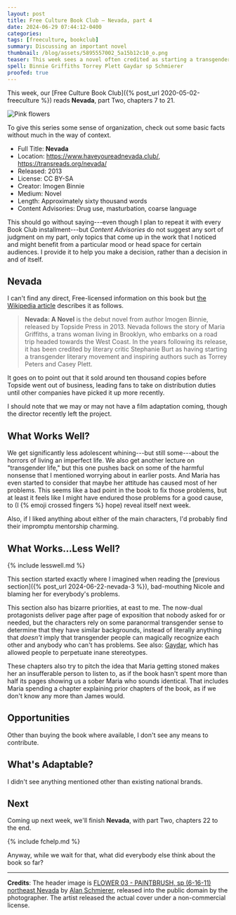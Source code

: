 ```yaml
---
layout: post
title: Free Culture Book Club — Nevada, part 4
date: 2024-06-29 07:44:12-0400
categories:
tags: [freeculture, bookclub]
summary: Discussing an important novel
thumbnail: /blog/assets/5895557002_5a15b12c10_o.png
teaser: This week sees a novel often credited as starting a transgender literary movement.
spell: Binnie Griffiths Torrey Plett Gaydar sp Schmierer
proofed: true
---
```


This week, our [Free Culture Book Club]({% post_url 2020-05-02-freeculture %}) reads **Nevada**, part Two, chapters 7 to 21.

![Pink flowers](/blog/assets/5895557002_5a15b12c10_o.png "If this looks like a placeholder image...well, you've probably made worse assessments.")

To give this series some sense of organization, check out some basic facts without much in the way of context.

 * Full Title:  **Nevada**
 * Location:  <https://www.haveyoureadnevada.club/>, <https://transreads.org/nevada/>
 * Released:  2013
 * License:  CC BY-SA
 * Creator:  Imogen Binnie
 * Medium:  Novel
 * Length:  Approximately sixty thousand words
 * Content Advisories:  Drug use, masturbation, coarse language

This should go without saying---even though I plan to repeat it with every Book Club installment---but *Content Advisories* do not suggest any sort of judgment on my part, only topics that come up in the work that I noticed and might benefit from a particular mood or head space for certain audiences.  I provide it to help you make a decision, rather than a decision in and of itself.

## Nevada

I can't find any direct, Free-licensed information on this book but [the Wikipedia article](https://en.wikipedia.org/wiki/Nevada_%28Binnie_novel%29) describes it as follows.

 > **Nevada: A Novel** is the debut novel from author Imogen Binnie, released by Topside Press in 2013. Nevada follows the story of Maria Griffiths, a trans woman living in Brooklyn, who embarks on a road trip headed towards the West Coast. In the years following its release, it has been credited by literary critic Stephanie Burt as having starting a transgender literary movement and inspiring authors such as Torrey Peters and Casey Plett.

It goes on to point out that it sold around ten thousand copies before Topside went out of business, leading fans to take on distribution duties until other companies have picked it up more recently.

I should note that we may or may not have a film adaptation coming, though the director recently left the project.

## What Works Well?

We get significantly less adolescent whining---but still some---about the horrors of living an imperfect life.  We also get another lecture on "transgender life," but this one pushes back on some of the harmful nonsense that I mentioned worrying about in earlier posts.  And Maria has even started to consider that maybe her attitude has caused most of her problems.  This seems like a bad point in the book to fix those problems, but at least it feels like I might have endured those problems for a good cause, to (I {% emoji crossed fingers %} hope) reveal itself next week.

Also, if I liked anything about either of the main characters, I'd probably find their impromptu mentorship charming.

## What Works...Less Well?

{% include lesswell.md %}

This section started exactly where I imagined when reading the [previous section]({% post_url 2024-06-22-nevada-3 %}), bad-mouthing Nicole and blaming her for everybody's problems.

This section also has bizarre priorities, at east to me.  The now-dual protagonists deliver page after page of exposition that nobody asked for or needed, but the characters rely on some paranormal transgender sense to determine that they have similar backgrounds, instead of literally anything that *doesn't* imply that transgender people can magically recognize each other and anybody who can't has problems.  See also:  [Gaydar](https://en.wikipedia.org/wiki/Gaydar), which has allowed people to perpetuate inane stereotypes.

These chapters also try to pitch the idea that Maria getting stoned makes her an insufferable person to listen to, as if the book hasn't spent more than half its pages showing us a sober Maria who sounds identical.  That includes Maria spending a chapter explaining prior chapters of the book, as if we don't know any more than James would.

## Opportunities

Other than buying the book where available, I don't see any means to contribute.

## What's Adaptable?

I didn't see anything mentioned other than existing national brands.

## Next

Coming up next week, we'll finish **Nevada**, with part Two, chapters 22 to the end.

{% include fchelp.md %}

Anyway, while we wait for that, what did everybody else think about the book so far?

* * *

**Credits**:  The header image is [FLOWER 03 - PAINTBRUSH, sp (6-16-11) northeast Nevada](https://www.flickr.com/photos/8101022@N05/5895557002) by [Alan Schmierer](https://www.flickr.com/photos/sloalan/), released into the public domain by the photographer.  The artist released the actual cover under a non-commercial license.
